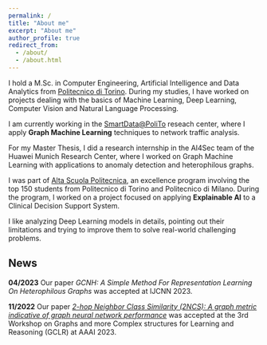 ```yaml
---
permalink: /
title: "About me"
excerpt: "About me"
author_profile: true
redirect_from: 
  - /about/
  - /about.html
---
```


I hold a M.Sc. in Computer Engineering, Artificial Intelligence and Data Analytics from [Politecnico di Torino](https://www.polito.it/index.php?lang=en). During my studies, I have worked on projects dealing with the basics of Machine Learning, Deep Learning, Computer Vision and Natural Language Processing.

I am currently working in the [SmartData@PoliTo](https://smartdata.polito.it/) reseach center, where I apply **Graph Machine Learning** techniques to network traffic analysis.

For my Master Thesis, I did a research internship in the AI4Sec team of the Huawei Munich Research Center, where I worked on Graph Machine Learning with applications to anomaly detection and heterophilous graphs. 

I was part of [Alta Scuola Politecnica](https://www.asp-poli.it/), an excellence program involving the top 150 students from Politecnico di Torino and Politecnico di Milano. During the program, I worked on a project focused on applying **Explainable AI** to a Clinical Decision Support System.

I like analyzing Deep Learning models in details, pointing out their limitations and trying to improve them to solve real-world challenging problems.

## News

**04/2023** Our paper *GCNH: A Simple Method For Representation Learning On Heterophilous Graphs* was accepted at IJCNN 2023.

**11/2022** Our paper [*2-hop Neighbor Class Similarity (2NCS): A graph metric indicative of graph neural network performance*](https://arxiv.org/abs/2212.13202) was accepted at the 3rd Workshop on Graphs and more Complex structures for Learning and Reasoning (GCLR) at AAAI 2023.